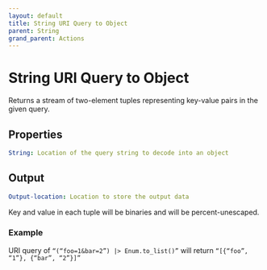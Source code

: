 ```yaml
---
layout: default
title: String URI Query to Object
parent: String
grand_parent: Actions
---
```

# String URI Query to Object
Returns a stream of two-element tuples representing key-value pairs in the given query.

## Properties
```yaml
String: Location of the query string to decode into an object
```

## Output
```yaml
Output-location: Location to store the output data
```

Key and value in each tuple will be binaries and will be percent-unescaped.

### Example
URI query of `“(“foo=1&bar=2”) |> Enum.to_list()”` will return `“[{“foo”, “1”}, {“bar”, “2”}]”`

